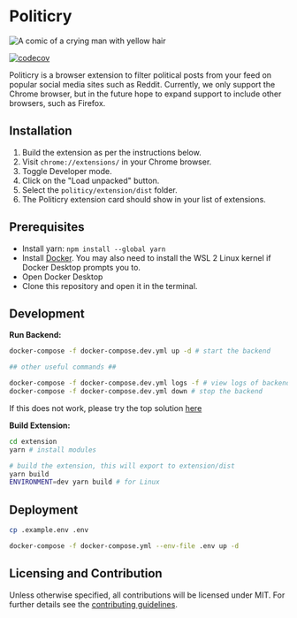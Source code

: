 # Politicry

![A comic of a crying man with yellow hair](https://camo.githubusercontent.com/1851fbb05a7492b6e79caeb8664d3d394b69cf3efe5327bedc167ff75240b27f/68747470733a2f2f63646e2e646973636f72646170702e636f6d2f6174746163686d656e74732f3931303735333430313339333030303436312f313030333538393436383933363232343833382f556e7469746c65645f417274776f726b2e706e67)

[![codecov](https://codecov.io/gh/se310-t6/politicry/branch/main/graph/badge.svg?token=JSL2O5JZNP)](https://codecov.io/gh/se310-t6/politicry)

Politicry is a browser extension to filter political posts from your feed on popular social media sites such as Reddit. Currently, we only support the Chrome browser, but in the future hope to expand support to include other browsers, such as Firefox.

## Installation
1. Build the extension as per the instructions below.
2. Visit `chrome://extensions/` in your Chrome browser.
3. Toggle Developer mode.
4. Click on the "Load unpacked" button.
5. Select the `politicy/extension/dist` folder.
6. The Politicry extension card should show in your list of extensions.

## Prerequisites
- Install yarn: `npm install --global yarn`
- Install [Docker](https://docs.docker.com/get-docker/). You may also need to install the WSL 2 Linux kernel if Docker Desktop prompts you to.
- Open Docker Desktop
- Clone this repository and open it in the terminal.

## Development
**Run Backend:**
```bash
docker-compose -f docker-compose.dev.yml up -d # start the backend

## other useful commands ##

docker-compose -f docker-compose.dev.yml logs -f # view logs of backend
docker-compose -f docker-compose.dev.yml down # stop the backend
```
If this does not work, please try the top solution [here](https://stackoverflow.com/questions/41117421/ps1-cannot-be-loaded-because-running-scripts-is-disabled-on-this-system)

**Build Extension:**
```bash
cd extension
yarn # install modules

# build the extension, this will export to extension/dist
yarn build
ENVIRONMENT=dev yarn build # for Linux
```

## Deployment

```bash
cp .example.env .env

docker-compose -f docker-compose.yml --env-file .env up -d
```

## Licensing and Contribution
Unless otherwise specified, all contributions will be licensed under MIT. For further details see the [contributing guidelines](./CONTRIBUTING_GUIDELINES.md).
